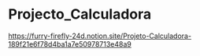 # Projecto_Calculadora
 
https://furry-firefly-24d.notion.site/Projeto-Calculadora-189f21e6f78d4ba1a7e50978713e48a9
